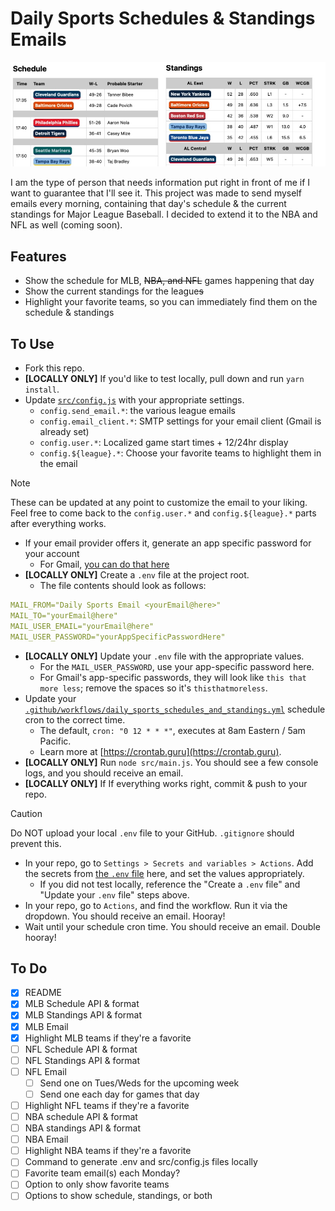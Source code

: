 # Daily Sports Schedules & Standings Emails

![A screenshot of the MLB email](/images/mlb-example.jpg)

I am the type of person that needs information put right in front of me if I want to guarantee that I'll see it. This project was made to send myself emails every morning, containing that day's schedule & the current standings for Major League Baseball. I decided to extend it to the NBA and NFL as well (coming soon).

## Features

- Show the schedule for MLB, ~~NBA, and NFL~~ games happening that day
- Show the current standings for the league~~s~~
- Highlight your favorite teams, so you can immediately find them on the schedule & standings

## To Use

- Fork this repo.
- **[LOCALLY ONLY]** If you'd like to test locally, pull down and run `yarn install`.
- Update [`src/config.js`](src/config.js) with your appropriate settings.
  - `config.send_email.*`: the various league emails
  - `config.email_client.*`: SMTP settings for your email client (Gmail is already set)
  - `config.user.*`: Localized game start times + 12/24hr display
  - `config.${league}.*`: Choose your favorite teams to highlight them in the email

> [!NOTE]
> These can be updated at any point to customize the email to your liking. Feel free to come back to the `config.user.*` and `config.${league}.*` parts after everything works.

- If your email provider offers it, generate an app specific password for your account
  - For Gmail, [you can do that here](https://myaccount.google.com/apppasswords)
- **[LOCALLY ONLY]** Create a `.env` file at the project root.
  - The file contents should look as follows:

```yaml
MAIL_FROM="Daily Sports Email <yourEmail@here>"
MAIL_TO="yourEmail@here"
MAIL_USER_EMAIL="yourEmail@here"
MAIL_USER_PASSWORD="yourAppSpecificPasswordHere"
```

- **[LOCALLY ONLY]** Update your `.env` file with the appropriate values.
  - For the `MAIL_USER_PASSWORD`, use your app-specific password here.
  - For Gmail's app-specific passwords, they will look like `this that more less`; remove the spaces so it's `thisthatmoreless`.
- Update your [`.github/workflows/daily_sports_schedules_and_standings.yml`](.github/workflows/daily_sports_schedules_and_standings.yml) schedule cron to the correct time.
  - The default, `cron: "0 12 * * *"`, executes at 8am Eastern / 5am Pacific.
  - Learn more at [https://crontab.guru](https://crontab.guru).
- **[LOCALLY ONLY]** Run `node src/main.js`. You should see a few console logs, and you should receive an email.
- **[LOCALLY ONLY]** If If everything works right, commit & push to your repo.

> [!CAUTION]
> Do NOT upload your local `.env` file to your GitHub. `.gitignore` should prevent this.

- In your repo, go to `Settings > Secrets and variables > Actions`. Add the secrets from [the `.env` file](.env) here, and set the values appropriately.
  - If you did not test locally, reference the "Create a `.env` file" and "Update your `.env` file" steps above.
- In your repo, go to `Actions`, and find the workflow. Run it via the dropdown. You should receive an email. Hooray!
- Wait until your schedule cron time. You should receive an email. Double hooray!

## To Do

- [X] README
- [X] MLB Schedule API & format
- [X] MLB Standings API & format
- [X] MLB Email
- [X] Highlight MLB teams if they're a favorite
- [ ] NFL Schedule API & format
- [ ] NFL Standings API & format
- [ ] NFL Email
  - [ ] Send one on Tues/Weds for the upcoming week
  - [ ] Send one each day for games that day
- [ ] Highlight NFL teams if they're a favorite
- [ ] NBA schedule API & format
- [ ] NBA standings API & format
- [ ] NBA Email
- [ ] Highlight NBA teams if they're a favorite
- [ ] Command to generate .env and src/config.js files locally
- [ ] Favorite team email(s) each Monday?
- [ ] Option to only show favorite teams
- [ ] Options to show schedule, standings, or both
